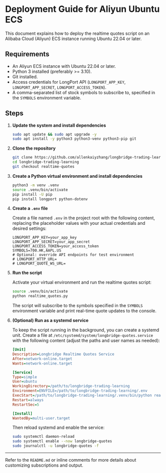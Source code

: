 # Deployment Guide for Aliyun Ubuntu ECS

This document explains how to deploy the realtime quotes script on an Alibaba Cloud (Aliyun) ECS instance running Ubuntu 22.04 or later.

## Requirements

- An Aliyun ECS instance with Ubuntu 22.04 or later.
- Python 3 installed (preferably >= 3.10).
- Git installed.
- Access credentials for LongPort API (`LONGPORT_APP_KEY`, `LONGPORT_APP_SECRET`, `LONGPORT_ACCESS_TOKEN`).
- A comma-separated list of stock symbols to subscribe to, specified in the `SYMBOLS` environment variable.

## Steps

1. **Update the system and install dependencies**

   ```sh
   sudo apt update && sudo apt upgrade -y
   sudo apt install -y python3 python3-venv python3-pip git
   ```

2. **Clone the repository**

   ```sh
   git clone https://github.com/allenkaiyzhang/longbridge-trading-learning.git
   cd longbridge-trading-learning
   git checkout realtime-quotes
   ```

3. **Create a Python virtual environment and install dependencies**

   ```sh
   python3 -m venv .venv
   source .venv/bin/activate
   pip install -U pip
   pip install longport python-dotenv
   ```

4. **Create a `.env` file**

   Create a file named `.env` in the project root with the following content, replacing the placeholder values with your actual credentials and desired settings:

   ```env
   LONGPORT_APP_KEY=your_app_key
   LONGPORT_APP_SECRET=your_app_secret
   LONGPORT_ACCESS_TOKEN=your_access_token
   SYMBOLS=700.HK,AAPL.US
   # Optional: override API endpoints for test environment
   # LONGPORT_HTTP_URL=
   # LONGPORT_QUOTE_WS_URL=
   ```

5. **Run the script**

   Activate your virtual environment and run the realtime quotes script:

   ```sh
   source .venv/bin/activate
   python realtime_quotes.py
   ```

   The script will subscribe to the symbols specified in the `SYMBOLS` environment variable and print real-time quote updates to the console.

6. **(Optional) Run as a systemd service**

   To keep the script running in the background, you can create a systemd unit. Create a file at `/etc/systemd/system/longbridge-quotes.service` with the following content (adjust the paths and user names as needed):

   ```ini
   [Unit]
   Description=Longbridge Realtime Quotes Service
   After=network-online.target
   Wants=network-online.target

   [Service]
   Type=simple
   User=ubuntu
   WorkingDirectory=/path/to/longbridge-trading-learning
   Environment=ENVFILE=/path/to/longbridge-trading-learning/.env
   ExecStart=/path/to/longbridge-trading-learning/.venv/bin/python realtime_quotes.py
   Restart=always
   RestartSec=5

   [Install]
   WantedBy=multi-user.target
   ```

   Then reload systemd and enable the service:

   ```sh
   sudo systemctl daemon-reload
   sudo systemctl enable --now longbridge-quotes
   sudo journalctl -u longbridge-quotes -f
   ```

---

Refer to the `README.md` or inline comments for more details about customizing subscriptions and output.
